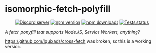 # isomorphic-fetch-polyfill
<div align="center">
  <p>
    <a href="https://discord.gg/BTXJmW4Bh7"><img src="https://img.shields.io/discord/395423304112013334?logo=discord&logoColor=white" alt="Discord server" /></a>
    <a href="https://www.npmjs.com/package/isomorphic-fetch-polyfill/api"><img src="https://img.shields.io/npm/v/isomorphic-fetch-polyfill.svg?maxAge=3600" alt="npm version" /></a>
    <a href="https://www.npmjs.com/package/isomorphic-fetch-polyfill"><img src="https://img.shields.io/npm/dt/isomorphic-fetch-polyfill.svg?maxAge=3600" alt="npm downloads" /></a>
    <a href="https://github.com/ssMMiles/discord-interactions/actions"><img src="https://github.com/ssMMiles/discord-interactions/actions/workflows/tests.yml/badge.svg" alt="Tests status" /></a>
  </p>
</div>

*A fetch ponyfill that supports Node.JS, Service Workers, anything?*

https://github.com/lquixada/cross-fetch was broken, so this is a working version.